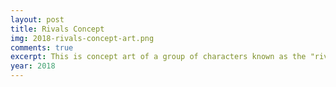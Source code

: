 ```yaml
---
layout: post
title: Rivals Concept
img: 2018-rivals-concept-art.png
comments: true
excerpt: This is concept art of a group of characters known as the "rivals", who were created for a video game that I wanted to create as a project for a University class. They are all based on different animals.
year: 2018
---
```

